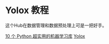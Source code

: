 # Yolox 教程

<show-structure depth="2"/>

这个Hub在数据管理和数据预处理上可是一把好手。

<seealso>
<category ref="ref_docs">
    <a href="https://mp.weixin.qq.com/s/j57blXwEc05ixaZMaBUzbQ">10 个 Python 超实用的机器学习库</a>
</category>
<category ref="ref_github">
    <a href="https://github.com/Megvii-BaseDetection/YOLOX">Yolox</a>
</category>
<category ref="ref_issues"></category>
<category ref="ref_hf"></category>
<category ref="ref_ms"></category>
</seealso>